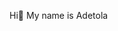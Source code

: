 Hi👋 My name is Adetola

<!--
**adetolajide/adetolajide** is a ✨ _special_ ✨ repository because its `README.md` (this file) appears on your GitHub profile.

I am a software project manager with a background in user experience research and finance. I have worked on a few projects over the years but what I love most is developing an idea and watching it become a reality.

- 🔭 My skills include project management, technical writing, UX research & design, resource and team management, reporting, budgeting, communication, stakeholder engagement & management, and user acceptance testing. 
- 🌱 I’m currently learning Web3 and JavaScript.
- 👯 I’m open to collaborating on interesting projects that provides solutions to individuals or business challenges. 
- 🤔 You can view my portfolio on adetolajide.com.ng
- 📫 You can contact me on olajideadetola1@gmail.com
- ⚡ Fun fact: As a child, I read half of the Old Testament just to avoid doing the dishes. My father was proud, my mom caught on to me. 
-->
